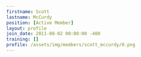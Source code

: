 ```yaml
---
firstname: Scott
lastname: McCurdy
position: [Active Member]
layout: profile
join_date: 2011-08-02 00:00:00 -400
training: []
profile: /assets/img/members/scott_mccurdy/0.png
---
```

